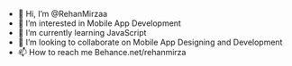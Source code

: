 - 👋 Hi, I’m @RehanMirzaa
- 👀 I’m interested in Mobile App Development
- 🌱 I’m currently learning JavaScript
- 💞️ I’m looking to collaborate on Mobile App Designing and Development
- 📫 How to reach me Behance.net/rehanmirza

<!---
RehanMirzaa/RehanMirzaa is a ✨ special ✨ repository because its `README.md` (this file) appears on your GitHub profile.
You can click the Preview link to take a look at your changes.
--->
